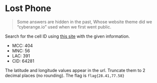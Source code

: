 # Lost Phone

> Some answers are hidden in the past, Whose website theme did we “cyberange.io” used when we first went public.

Search for the cell ID using [this site](https://www.opencellid.org/) with the given information.

- MCC: 404
- MNC: 56
- LAC: 391
- CID: 64281

The latitude and longitude values appear in the url. Truncate them to 2 decimal places (no rounding). The flag is `flag{28.41,77.58}`
